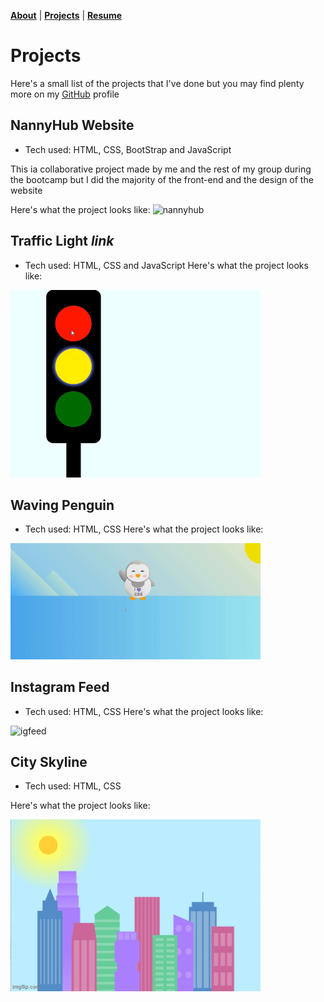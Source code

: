 <b>[About](./about.html)</b> | <b>[Projects](./projects.html)</b> | <b>[Resume](./resume.html)</b>

# Projects

 >
 >
Here's a small list of the projects that I've done but you may find plenty more on my <a href="https://github.com/MaiCodes-exe"> GitHub</a> profile


<section></section>

## NannyHub Website
* Tech used: HTML, CSS, BootStrap and JavaScript
<p>This ia collaborative project made by me and the rest of my group during the bootcamp but I did the majority of the front-end and the design of the website</p>
Here's what the project looks like:

<img alt="nannyhub" src="nannyhub.gif"  width="500"/> 

<section></section>

## Traffic Light  <i>link<a href="https://github.com/MaiCodes-exe/trafficlightJSX"> </a></i>
* Tech used: HTML, CSS and JavaScript
Here's what the project looks like:

<img alt="light" src="light.gif"  width="400"/> 


<section></section>

## Waving Penguin
* Tech used: HTML, CSS
Here's what the project looks like:

<img alt="penguin" src="penguin.gif"  width="400"/> 


<section></section>

## Instagram Feed
* Tech used: HTML, CSS
Here's what the project looks like:

<img alt="igfeed" src="photofeed.gif"  width="400"/> 


<section></section>

## City Skyline
* Tech used: HTML, CSS

Here's what the project looks like:

<img alt="Skyline Project" src="7b0pyu.gif"  width="400"/> 
